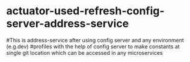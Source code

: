 # actuator-used-refresh-config-server-address-service
#This is address-service after using config server and any environment (e.g.dev) 
#profiles with the help of config server to make constants at single git location which can be accessed in any microservices
